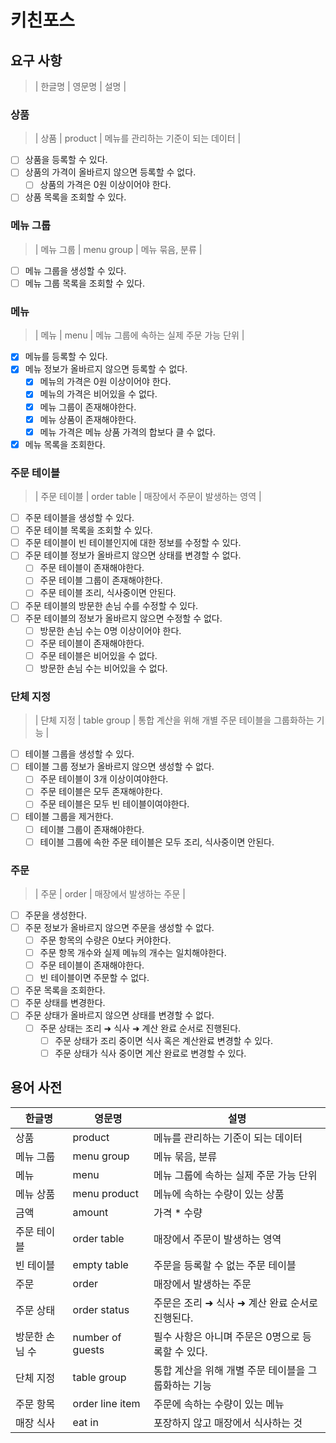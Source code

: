 # 키친포스

## 요구 사항

> | 한글명 | 영문명 | 설명 |

### 상품

> | 상품 | product | 메뉴를 관리하는 기준이 되는 데이터 |

- [ ] 상품을 등록할 수 있다.
- [ ] 상품의 가격이 올바르지 않으면 등록할 수 없다.
    - [ ] 상품의 가격은 0원 이상이어야 한다.
- [ ] 상품 목록을 조회할 수 있다.

### 메뉴 그룹

> | 메뉴 그룹 | menu group | 메뉴 묶음, 분류 |

- [ ] 메뉴 그룹을 생성할 수 있다.
- [ ] 메뉴 그룹 목록을 조회할 수 있다.

### 메뉴

> | 메뉴 | menu | 메뉴 그룹에 속하는 실제 주문 가능 단위 |

- [x] 메뉴를 등록할 수 있다.
- [x] 메뉴 정보가 올바르지 않으면 등록할 수 없다.
    - [x] 메뉴의 가격은 0원 이상이어야 한다.
    - [x] 메뉴의 가격은 비어있을 수 없다.
    - [x] 메뉴 그룹이 존재해야한다.
    - [x] 메뉴 상품이 존재해야한다.
    - [x] 메뉴 가격은 메뉴 상품 가격의 합보다 클 수 없다.
- [x] 메뉴 목록을 조회한다.

### 주문 테이블

> | 주문 테이블 | order table | 매장에서 주문이 발생하는 영역 |

- [ ] 주문 테이블을 생성할 수 있다.
- [ ] 주문 테이블 목록을 조회할 수 있다.
- [ ] 주문 테이블이 빈 테이블인지에 대한 정보를 수정할 수 있다.
- [ ] 주문 테이블 정보가 올바르지 않으면 상태를 변경할 수 없다.
    - [ ] 주문 테이블이 존재해야한다.
    - [ ] 주문 테이블 그룹이 존재해야한다.
    - [ ] 주문 테이블 조리, 식사중이면 안된다.
- [ ] 주문 테이블의 방문한 손님 수를 수정할 수 있다.
- [ ] 주문 테이블의 정보가 올바르지 않으면 수정할 수 없다.
    - [ ] 방문한 손님 수는 0명 이상이어야 한다.
    - [ ] 주문 테이블이 존재해야한다.
    - [ ] 주문 테이블은 비어있을 수 없다.
    - [ ] 방문한 손님 수는 비어있을 수 없다.

### 단체 지정

> | 단체 지정 | table group | 통합 계산을 위해 개별 주문 테이블을 그룹화하는 기능 |

- [ ] 테이블 그룹을 생성할 수 있다.
- [ ] 테이블 그룹 정보가 올바르지 않으면 생성할 수 없다.
    - [ ] 주문 테이블이 3개 이상이여야한다.
    - [ ] 주문 테이블은 모두 존재해야한다.
    - [ ] 주문 테이블은 모두 빈 테이블이여야한다.
- [ ] 테이블 그룹을 제거한다.
    - [ ] 테이블 그룹이 존재해야한다.
    - [ ] 테이블 그룹에 속한 주문 테이블은 모두 조리, 식사중이면 안된다.

### 주문

> | 주문 | order | 매장에서 발생하는 주문 |

- [ ] 주문을 생성한다.
- [ ] 주문 정보가 올바르지 않으면 주문을 생성할 수 없다.
    - [ ] 주문 항목의 수량은 0보다 커야한다.
    - [ ] 주문 항목 개수와 실제 메뉴의 개수는 일치해야한다.
    - [ ] 주문 테이블이 존재해야한다.
    - [ ] 빈 테이블이면 주문할 수 없다.
- [ ] 주문 목록을 조회한다.
- [ ] 주문 상태를 변경한다.
- [ ] 주문 상태가 올바르지 않으면 상태를 변경할 수 없다.
    - [ ] 주문 상태는 조리 ➜ 식사 ➜ 계산 완료 순서로 진행된다.
        - [ ] 주문 상태가 조리 중이면 식사 혹은 계산완료 변경할 수 있다.
        - [ ] 주문 상태가 식사 중이면 계산 완료로 변경할 수 있다.

## 용어 사전

| 한글명      | 영문명              | 설명                            |
|----------|------------------|-------------------------------|
| 상품       | product          | 메뉴를 관리하는 기준이 되는 데이터           |
| 메뉴 그룹    | menu group       | 메뉴 묶음, 분류                     |
| 메뉴       | menu             | 메뉴 그룹에 속하는 실제 주문 가능 단위        |
| 메뉴 상품    | menu product     | 메뉴에 속하는 수량이 있는 상품             |
| 금액       | amount           | 가격 * 수량                       |
| 주문 테이블   | order table      | 매장에서 주문이 발생하는 영역              |
| 빈 테이블    | empty table      | 주문을 등록할 수 없는 주문 테이블           |
| 주문       | order            | 매장에서 발생하는 주문                  |
| 주문 상태    | order status     | 주문은 조리 ➜ 식사 ➜ 계산 완료 순서로 진행된다. |
| 방문한 손님 수 | number of guests | 필수 사항은 아니며 주문은 0명으로 등록할 수 있다. |
| 단체 지정    | table group      | 통합 계산을 위해 개별 주문 테이블을 그룹화하는 기능 |
| 주문 항목    | order line item  | 주문에 속하는 수량이 있는 메뉴             |
| 매장 식사    | eat in           | 포장하지 않고 매장에서 식사하는 것           |
